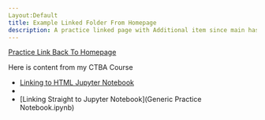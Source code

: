 ```yaml
---
Layout:Default
title: Example Linked Folder From Homepage
description: A practice linked page with Additional item since main has image
---
```


[Practice Link Back To Homepage](https://matthewg-github.github.io/)

Here is content from my CTBA Course
- [Linking to HTML Jupyter Notebook](HTMLTimeSeriesDecomposition.html)
- 
- [Linking Straight to Jupyter Notebook](Generic Practice Notebook.ipynb)

